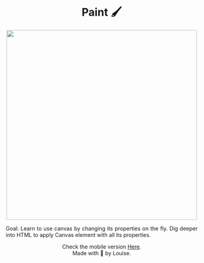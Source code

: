 <h1 align="center">Paint 🖌️</h1>

<p align="center">
<img src="https://user-images.githubusercontent.com/100588945/167320441-f75197a4-984c-48e9-bfab-aded62b40979.gif" width="500">
</p>
  
<p align="justify">
Goal: Learn to use canvas by changing its properties on the fly. Dig deeper into HTML to apply Canvas element with all its properties.<br>
 </p>
  <p align="center">
Check the mobile version <a href="https://github.com/louiselalanne/paint_mobile">Here</a>.</br>
  Made with 💙 by Louise.
</p>
